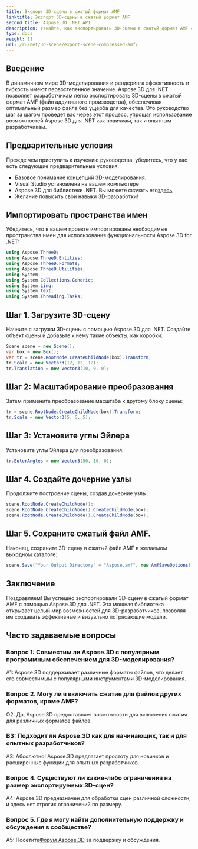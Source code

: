 ```yaml
---
title: Экспорт 3D-сцены в сжатый формат AMF
linktitle: Экспорт 3D-сцены в сжатый формат AMF
second_title: Aspose.3D .NET API
description: Узнайте, как экспортировать 3D-сцены в сжатый формат AMF с помощью Aspose.3D для .NET. Улучшите свои навыки разработки с помощью этого пошагового руководства.
type: docs
weight: 11
url: /ru/net/3d-scene/export-scene-compressed-amf/
---
```

## Введение

В динамичном мире 3D-моделирования и рендеринга эффективность и гибкость имеют первостепенное значение. Aspose.3D для .NET позволяет разработчикам легко экспортировать 3D-сцены в сжатый формат AMF (файл аддитивного производства), обеспечивая оптимальный размер файла без ущерба для качества. Это руководство шаг за шагом проведет вас через этот процесс, упрощая использование возможностей Aspose.3D для .NET как новичкам, так и опытным разработчикам.

## Предварительные условия

Прежде чем приступить к изучению руководства, убедитесь, что у вас есть следующие предварительные условия:

- Базовое понимание концепций 3D-моделирования.
- Visual Studio установлена на вашем компьютере
-  Aspose.3D для библиотеки .NET. Вы можете скачать его[здесь](https://releases.aspose.com/3d/net/)
- Желание повысить свои навыки 3D-разработки!

## Импортировать пространства имен

Убедитесь, что в вашем проекте импортированы необходимые пространства имен для использования функциональности Aspose.3D for .NET:

```csharp
using Aspose.ThreeD;
using Aspose.ThreeD.Entities;
using Aspose.ThreeD.Formats;
using Aspose.ThreeD.Utilities;
using System;
using System.Collections.Generic;
using System.Linq;
using System.Text;
using System.Threading.Tasks;
```

## Шаг 1. Загрузите 3D-сцену

Начните с загрузки 3D-сцены с помощью Aspose.3D для .NET. Создайте объект сцены и добавьте к нему такие объекты, как коробки:

```csharp
Scene scene = new Scene();
var box = new Box();
var tr = scene.RootNode.CreateChildNode(box).Transform;
tr.Scale = new Vector3(12, 12, 12);
tr.Translation = new Vector3(10, 0, 0);
```

## Шаг 2: Масштабирование преобразования

Затем примените преобразование масштаба к другому блоку сцены:

```csharp
tr = scene.RootNode.CreateChildNode(box).Transform;
tr.Scale = new Vector3(5, 5, 5);
```

## Шаг 3: Установите углы Эйлера

Установите углы Эйлера для преобразования:

```csharp
tr.EulerAngles = new Vector3(50, 10, 0);
```

## Шаг 4. Создайте дочерние узлы

Продолжите построение сцены, создав дочерние узлы:

```csharp
scene.RootNode.CreateChildNode();
scene.RootNode.CreateChildNode().CreateChildNode(box);
scene.RootNode.CreateChildNode().CreateChildNode(box);
```

## Шаг 5. Сохраните сжатый файл AMF.

Наконец, сохраните 3D-сцену в сжатый файл AMF в желаемом выходном каталоге:

```csharp
scene.Save("Your Output Directory" + "Aspose.amf", new AmfSaveOptions() { EnableCompression = false });
```

## Заключение

Поздравляем! Вы успешно экспортировали 3D-сцену в сжатый формат AMF с помощью Aspose.3D для .NET. Эта мощная библиотека открывает целый мир возможностей для 3D-разработчиков, позволяя им создавать эффективные и визуально потрясающие модели.

## Часто задаваемые вопросы

### Вопрос 1: Совместим ли Aspose.3D с популярным программным обеспечением для 3D-моделирования?

A1: Aspose.3D поддерживает различные форматы файлов, что делает его совместимым с популярными инструментами 3D-моделирования.

### Вопрос 2. Могу ли я включить сжатие для файлов других форматов, кроме AMF?

О2: Да, Aspose.3D предоставляет возможности для включения сжатия для различных форматов файлов.

### В3: Подходит ли Aspose.3D как для начинающих, так и для опытных разработчиков?

А3: Абсолютно! Aspose.3D предлагает простоту для новичков и расширенные функции для опытных разработчиков.

### Вопрос 4. Существуют ли какие-либо ограничения на размер экспортируемых 3D-сцен?

A4: Aspose.3D предназначен для обработки сцен различной сложности, и здесь нет строгих ограничений по размеру.

### Вопрос 5. Где я могу найти дополнительную поддержку и обсуждения в сообществе?

 A5: Посетите[Форум Aspose.3D](https://forum.aspose.com/c/3d/18) за поддержку и обсуждения.